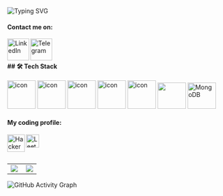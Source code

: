 <img src="https://readme-typing-svg.herokuapp.com?font=Fira+Code&size=28&duration=2000&pause=1000&color=0DB9F0&center=true&vCenter=true&width=800&lines=%E2%9A%A1+Hi+there!+I%E2%80%99m+Keshav+Raj+%F0%9F%98%8E;%E2%9C%A8+Full-Stack+Developer+%7C+Tech+Enthusiast+%F0%9F%94%A5;%F0%9F%92%A1+Open+to+Collaboration+%7C+Knowledge+Seeker+%F0%9F%92%AB" alt="Typing SVG">

<h4>Contact me on:</h4>
<a href="https://www.linkedin.com/in/keshav-raj-0674b029a?utm_source=share&utm_campaign=share_via&utm_content=profile&utm_medium=android_app">
    <img align="left" alt="LinkedIn" width="50px" src="https://img.icons8.com/clouds/500/000000/linkedin.png"/>
</a>
<a href="https://t.me/Raj-keshav">
    <img align="left" alt="Telegram" width="50px" src="https://img.icons8.com/clouds/500/000000/telegram-app.png"/>
</a>
<br><br>
<h4>
## 🛠️ Tech Stack
</h4>
<div align="left">
  <img src="https://techstack-generator.vercel.app/js-icon.svg" alt="icon" width="65" height="65" />
  <img src="https://techstack-generator.vercel.app/react-icon.svg" alt="icon" width="65" height="65" />
  <img src="https://techstack-generator.vercel.app/ts-icon.svg" alt="icon" width="65" height="65" />
  <img src="https://techstack-generator.vercel.app/cpp-icon.svg" alt="icon" width="65" height="65" />
  <img src="https://techstack-generator.vercel.app/nginx-icon.svg" alt="icon" width="65" height="65" />
  <img src="https://skillicons.dev/icons?i=c" width="65" height="60"/>
  <img src="https://skillicons.dev/icons?i=mongodb" alt="MongoDB" width="65" height="60"/>

</div>
<h4>My coding profile:</h4>
<a href="https://www.hackerrank.com/profile/itsrajkeshav">
  <img align="left" alt="HackerRank" width="40px" src="https://img.icons8.com/external-tal-revivo-filled-tal-revivo/96/000000/external-hackerrank-is-a-technology-company-that-focuses-on-competitive-programming-logo-filled-tal-revivo.png"/>
</a>
<a href="https://leetcode.com/u/raj_keshav/">
    <img align="left" alt="LeetCode" width="30px" src="https://img.icons8.com/external-tal-revivo-shadow-tal-revivo/96/000000/external-level-up-your-coding-skills-and-quickly-land-a-job-logo-shadow-tal-revivo.png"/>
</a>
<br><br><br>

<table>
  <tr>
    <td>
      <img align="left" src="https://github-readme-stats.vercel.app/api/top-langs/?username=itz-rajkeshav&theme=radical&layout=compact" />
    </td>
    <td>
      <img align="center" src="https://github-readme-stats.vercel.app/api?username=itz-rajkeshav&show_icons=true&theme=radical&hide_border=true" />
    </td>
  </tr>
</table>

![GitHub Activity Graph](https://github-readme-activity-graph.vercel.app/graph?username=itz-rajkeshav&theme=github-dark&hide_border=true)
